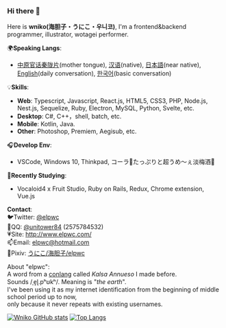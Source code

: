 ### Hi there 👋

Here is **wniko(海胆子・うにこ・우니코)**, I'm a frontend&backend programmer, illustrator, wotagei performer.  

🌍**Speaking Langs**:  
- [中原官话秦陇片](https://en.wikipedia.org/wiki/Central_Plains_Mandarin)(mother tongue), [汉语]()(native), [日本語]()(near native), [English]()(daily conversation), [한국어]()(basic conversation)

💡**Skills**:   
- **Web**: Typescript, Javascript, React.js, HTML5, CSS3, PHP, Node.js, Nest.js, Sequelize, Ruby, Electron, MySQL, Python, Svelte, etc.  
- **Desktop**: C#, C++，shell, batch, etc.  
- **Mobile**: Kotlin, Java.  
- **Other**: Photoshop, Premiem, Aegisub, etc.  
  
🎧**Develop Env**:  
- VSCode, Windows 10, Thinkpad, コーラ🥤たっぷりと超うめ～ぇ淡梅酒🍶  
  
🎈**Recently Studying**:  
- Vocaloid4 x Fruit Studio, Ruby on Rails, Redux, Chrome extension, Vue.js
  
**Contact**:  
🐦Twitter: [@elpwc](https://twitter.com/elpwc)  
🐧QQ: [@unitower84](https://user.qzone.qq.com/2575784532/main) (2575784532)  
💗Site: <http://www.elpwc.com/>  
📫Email: elpwc@hotmail.com  
🎨Pixiv: [うにこ/海胆子/elpwc](https://www.pixiv.net/users/18240502)  
  
About "elpwc":  
A word from a [conlang](https://en.wikipedia.org/wiki/Constructed_language) called *Kalsa Annueso* I made before.  
Sounds /ˌe̝ɭ.pʰʊkʰ/.  Meaning is "*the earth*".  
I've been using it as my internet identification from the beginning of middle school period up to now,  
only because it never repeats with existing usernames.  

[![Wniko GitHub stats](https://github-readme-stats.vercel.app/api?username=elpwc&show_icons=true&count_private=true)](https://github.com/anuraghazra/github-readme-stats)
[![Top Langs](https://github-readme-stats.vercel.app/api/top-langs/?username=elpwc&layout=compact)](https://github.com/anuraghazra/github-readme-stats)
